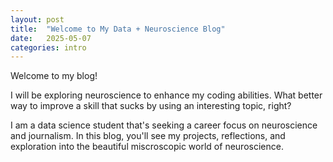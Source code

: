 ```yaml
---
layout: post
title:  "Welcome to My Data + Neuroscience Blog"
date:   2025-05-07
categories: intro
---
```


Welcome to my blog!

I will be exploring neuroscience to enhance my coding abilities. 
What better way to improve a skill that sucks by using an interesting topic, right?

I am a data science student that's seeking a career focus on neuroscience and journalism.
In this blog, you'll see my projects, reflections, and exploration into the beautiful miscroscopic world of neuroscience.
